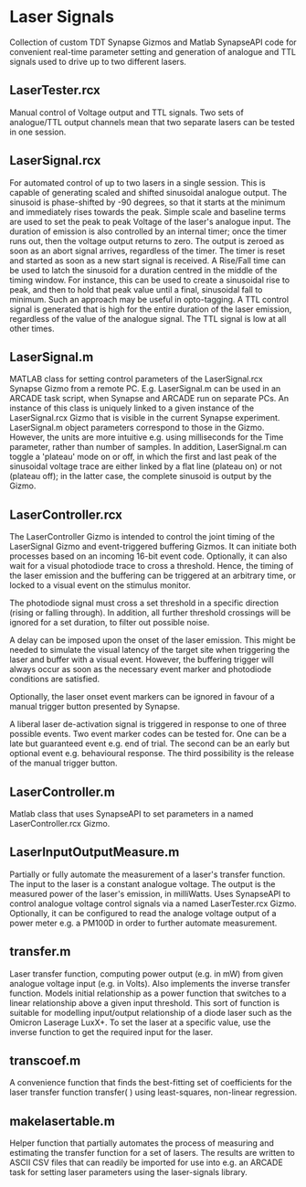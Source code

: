 # Laser Signals

Collection of custom TDT Synapse Gizmos and Matlab SynapseAPI code for convenient real-time parameter setting and generation of analogue and TTL signals used to drive up to two different lasers.

## LaserTester.rcx

Manual control of Voltage output and TTL signals. Two sets of analogue/TTL output channels mean that two separate lasers can be tested in one session.

## LaserSignal.rcx

For automated control of up to two lasers in a single session. This is capable of generating scaled and shifted sinusoidal analogue output. The sinusoid is phase-shifted by -90 degrees, so that it starts at the minimum and immediately rises towards the peak. Simple scale and baseline terms are used to set the peak to peak Voltage of the laser's analogue input. The duration of emission is also controlled by an internal timer; once the timer runs out, then the voltage output returns to zero. The output is zeroed as soon as an abort signal arrives, regardless of the timer. The timer is reset and started as soon as a new start signal is received. A Rise/Fall time can be used to latch the sinusoid for a duration centred in the middle of the timing window. For instance, this can be used to create a sinusoidal rise to peak, and then to hold that peak value until a final, sinusoidal fall to minimum. Such an approach may be useful in opto-tagging. A TTL control signal is generated that is high for the entire duration of the laser emission, regardless of the value of the analogue signal. The TTL signal is low at all other times.

## LaserSignal.m

MATLAB class for setting control parameters of the LaserSignal.rcx Synapse Gizmo from a remote PC. E.g. LaserSignal.m can be used in an ARCADE task script, when Synapse and ARCADE run on separate PCs. An instance of this class is uniquely linked to a given instance of the LaserSignal.rcx Gizmo that is visible in the current Synapse experiment. LaserSignal.m object parameters correspond to those in the Gizmo. However, the units are more intuitive e.g. using milliseconds for the Time parameter, rather than number of samples. In addition, LaserSignal.m can toggle a 'plateau' mode on or off, in which the first and last peak of the sinusoidal voltage trace are either linked by a flat line (plateau on) or not (plateau off); in the latter case, the complete sinusoid is output by the Gizmo.

## LaserController.rcx

The LaserController Gizmo is intended to control the joint timing of the LaserSignal Gizmo and event-triggered buffering Gizmos. It can initiate both processes based on an incoming 16-bit event code. Optionally, it can also wait for a visual photodiode trace to cross a threshold. Hence, the timing of the laser emission and the buffering can be triggered at an arbitrary time, or locked to a visual event on the stimulus monitor.
  
The photodiode signal must cross a set threshold in a specific direction (rising or falling through). In addition, all further threshold crossings will be ignored for a set duration, to filter out possible noise.
  
A delay can be imposed upon the onset of the laser emission. This might be needed to simulate the visual latency of the target site when triggering the laser and buffer with a visual event. However, the buffering trigger will always occur as soon as the necessary event marker and photodiode conditions are satisfied.
  
Optionally, the laser onset event markers can be ignored in favour of a manual trigger button presented by Synapse.
  
A liberal laser de-activation signal is triggered in response to one of three possible events. Two event marker codes can be tested for. One can be a late but guaranteed event e.g. end of trial. The second can be an early but optional event e.g. behavioural response. The third possibility is the release of the manual trigger button.

## LaserController.m

Matlab class that uses SynapseAPI to set parameters in a named LaserController.rcx Gizmo.

## LaserInputOutputMeasure.m

Partially or fully automate the measurement of a laser's transfer function. The input to the laser is a constant analogue voltage. The output is the measured power of the laser's emission, in milliWatts. Uses SynapseAPI to control analogue voltage control signals via a named LaserTester.rcx Gizmo. Optionally, it can be configured to read the analoge voltage output of a power meter e.g. a PM100D in order to further automate measurement.

## transfer.m

Laser transfer function, computing power output (e.g. in mW) from given analogue voltage input (e.g. in Volts). Also implements the inverse transfer function. Models initial relationship as a power function that switches to a linear relationship above a given input threshold. This sort of function is suitable for modelling input/output relationship of a diode laser such as the Omicron Laserage LuxX+. To set the laser at a specific value, use the inverse function to get the required input for the laser.

## transcoef.m

A convenience function that finds the best-fitting set of coefficients for the laser transfer function transfer( ) using least-squares, non-linear regression.

## makelasertable.m

Helper function that partially automates the process of measuring and estimating the transfer function for a set of lasers. The results are written to ASCII CSV files that can readily be imported for use into e.g. an ARCADE task for setting laser parameters using the laser-signals library.

